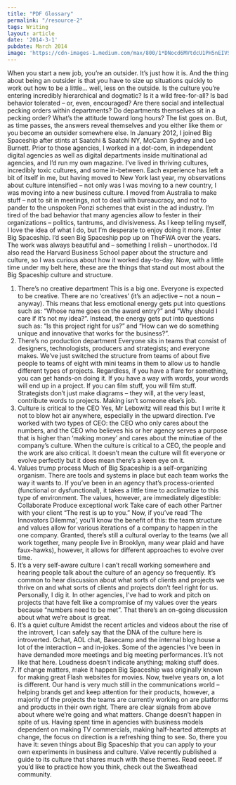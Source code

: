 ```yaml
---
title: "PDF Glossary"
permalink: "/resource-2"
tags: Writing
layout: article
date: '2014-3-1'
pubdate: March 2014
image: 'https://cdn-images-1.medium.com/max/800/1*DNocd6MVtdcU1PH5nEIVSA.jpeg'
---
```


When you start a new job, you’re an outsider. It’s just how it is. And the thing about being an outsider is that you have to size up situations quickly to work out how to be a little… well, less on the outside. Is the culture you’re entering incredibly hierarchical and dogmatic? Is it a wild free-for-all? Is bad behavior tolerated – or, even, encouraged? Are there social and intellectual pecking orders within departments? Do departments themselves sit in a pecking order? What’s the attitude toward long hours? The list goes on. But, as time passes, the answers reveal themselves and you either like them or you become an outsider somewhere else.
In January 2012, I joined Big Spaceship after stints at Saatchi & Saatchi NY, McCann Sydney and Leo Burnett. Prior to those agencies, I worked in a dot-com, in independent digital agencies as well as digital departments inside multinational ad agencies, and I’d run my own magazine. I’ve lived in thriving cultures, incredibly toxic cultures, and some in-between. Each experience has left a bit of itself in me, but having moved to New York last year, my observations about culture intensified – not only was I was moving to a new country, I was moving into a new business culture.
I moved from Australia to make stuff – not to sit in meetings, not to deal with bureaucracy, and not to pander to the unspoken Ponzi schemes that exist in the ad industry. I’m tired of the bad behavior that many agencies allow to fester in their organizations – politics, tantrums, and divisiveness. As I keep telling myself, I love the idea of what I do, but I’m desperate to enjoy doing it more. Enter Big Spaceship.
I’d seen Big Spaceship pop up on TheFWA over the years. The work was always beautiful and – something I relish – unorthodox. I’d also read the Harvard Business School paper about the structure and culture, so I was curious about how it worked day-to-day. Now, with a little time under my belt here, these are the things that stand out most about the Big Spaceship culture and structure.
1. There’s no creative department
This is a big one. Everyone is expected to be creative. There are no ‘creatives’ (it’s an adjective – not a noun – anyway). This means that less emotional energy gets put into questions such as: “Whose name goes on the award entry?” and “Why should I care if it’s not my idea?”. Instead, the energy gets put into questions such as: “Is this project right for us?” and “How can we do something unique and innovative that works for the business?”.
2. There’s no production department
Everyone sits in teams that consist of designers, technologists, producers and strategists; and everyone makes. We’ve just switched the structure from teams of about five people to teams of eight with mini teams in them to allow us to handle different types of projects. Regardless, if you have a flare for something, you can get hands-on doing it. If you have a way with words, your words will end up in a project. If you can film stuff, you will film stuff. Strategists don’t just make diagrams – they will, at the very least, contribute words to projects. Making isn’t someone else’s job.
3. Culture is critical to the CEO
Yes, Mr Lebowitz will read this but I write it not to blow hot air anywhere, especially in the upward direction. I’ve worked with two types of CEO: the CEO who only cares about the numbers, and the CEO who believes his or her agency serves a purpose that is higher than ‘making money’ and cares about the minutiae of the company’s culture. When the culture is critical to a CEO, the people and the work are also critical. It doesn’t mean the culture will fit everyone or evolve perfectly but it does mean there’s a keen eye on it.
4. Values trump process
Much of Big Spaceship is a self-organizing organism. There are tools and systems in place but each team works the way it wants to. If you’ve been in an agency that’s process-oriented (functional or dysfunctional), it takes a little time to acclimatize to this type of environment. The values, however, are immediately digestible:
Collaborate
Produce exceptional work
Take care of each other
Partner with your client
“The rest is up to you.”
Now, if you’ve read ‘The Innovators Dilemma’, you’ll know the benefit of this: the team structure and values allow for various iterations of a company to happen in the one company. Granted, there’s still a cultural overlay to the teams (we all work together, many people live in Brooklyn, many wear plaid and have faux-hawks), however, it allows for different approaches to evolve over time.
5. It’s a very self-aware culture
I can’t recall working somewhere and hearing people talk about the culture of an agency so frequently. It’s common to hear discussion about what sorts of clients and projects we thrive on and what sorts of clients and projects don’t feel right for us. Personally, I dig it. In other agencies, I’ve had to work and pitch on projects that have felt like a compromise of my values over the years because “numbers need to be met”. That there’s an on-going discussion about what we’re about is great.
6. It’s a quiet culture
Amidst the recent articles and videos about the rise of the introvert, I can safely say that the DNA of the culture here is introverted. Gchat, AOL chat, Basecamp and the internal blog house a lot of the interaction – and in-jokes. Some of the agencies I’ve been in have demanded more meetings and big meeting performances. It’s not like that here. Loudness doesn’t indicate anything; making stuff does.
7. If change matters, make it happen
Big Spaceship was originally known for making great Flash websites for movies. Now, twelve years on, a lot is different. Our hand is very much still in the communications world – helping brands get and keep attention for their products, however, a majority of the projects the teams are currently working on are platforms and products in their own right. There are clear signals from above about where we’re going and what matters. Change doesn’t happen in spite of us. Having spent time in agencies with business models dependent on making TV commercials, making half-hearted attempts at change, the focus on direction is a refreshing thing to see.
So, there you have it: seven things about Big Spaceship that you can apply to your own experiments in business and culture. Valve recently published a guide to its culture that shares much with these themes. Read eeeet.
If you’d like to practice how you think, check out the Sweathead community.
